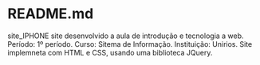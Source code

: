 # README.md
site_IPHONE
site desenvolvido a aula de introdução e tecnologia a web.
Período: 1º período.
Curso: Sitema de Informação.
Instituição: Unirios.
Site implemneta com HTML e CSS, usando uma biblioteca JQuery.
